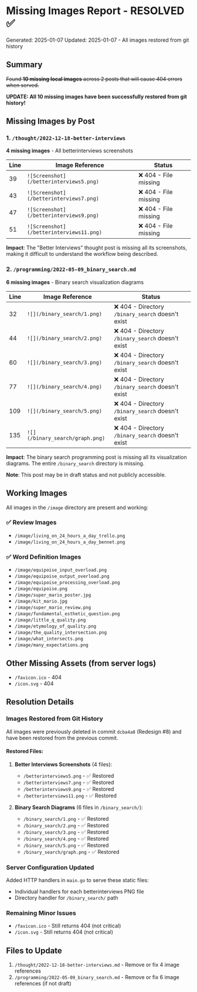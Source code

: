 # Missing Images Report - RESOLVED ✅

Generated: 2025-01-07
Updated: 2025-01-07 - All images restored from git history

## Summary
~~Found **10 missing local images** across 2 posts that will cause 404 errors when served.~~

**UPDATE: All 10 missing images have been successfully restored from git history!**

## Missing Images by Post

### 1. `/thought/2022-12-18-better-interviews`
**4 missing images** - All betterinterviews screenshots

| Line | Image Reference | Status |
|------|----------------|--------|
| 39 | `![Screenshot](/betterinterviews5.png)` | ❌ 404 - File missing |
| 43 | `![Screenshot](/betterinterviews7.png)` | ❌ 404 - File missing |
| 47 | `![Screenshot](/betterinterviews9.png)` | ❌ 404 - File missing |
| 51 | `![Screenshot](/betterinterviews11.png)` | ❌ 404 - File missing |

**Impact**: The "Better Interviews" thought post is missing all its screenshots, making it difficult to understand the workflow being described.

### 2. `/programming/2022-05-09_binary_search.md`
**6 missing images** - Binary search visualization diagrams

| Line | Image Reference | Status |
|------|----------------|--------|
| 32 | `![](/binary_search/1.png)` | ❌ 404 - Directory `/binary_search` doesn't exist |
| 44 | `![](/binary_search/2.png)` | ❌ 404 - Directory `/binary_search` doesn't exist |
| 60 | `![](/binary_search/3.png)` | ❌ 404 - Directory `/binary_search` doesn't exist |
| 77 | `![](/binary_search/4.png)` | ❌ 404 - Directory `/binary_search` doesn't exist |
| 109 | `![](/binary_search/5.png)` | ❌ 404 - Directory `/binary_search` doesn't exist |
| 135 | `![](/binary_search/graph.png)` | ❌ 404 - Directory `/binary_search` doesn't exist |

**Impact**: The binary search programming post is missing all its visualization diagrams. The entire `/binary_search` directory is missing.

**Note**: This post may be in draft status and not publicly accessible.

## Working Images

All images in the `/image` directory are present and working:

### ✅ Review Images
- `/image/living_on_24_hours_a_day_trello.png`
- `/image/living_on_24_hours_a_day_bennet.png`

### ✅ Word Definition Images  
- `/image/equipoise_input_overload.png`
- `/image/equipoise_output_overload.png`
- `/image/equipoise_processing_overload.png`
- `/image/equipoise.png`
- `/image/super_mario_poster.jpg`
- `/image/kit_mario.jpg`
- `/image/super_mario_review.png`
- `/image/fundamental_esthetic_question.png`
- `/image/little_q_quality.png`
- `/image/etymology_of_quality.png`
- `/image/the_quality_intersection.png`
- `/image/what_intersects.png`
- `/image/many_expectations.png`

## Other Missing Assets (from server logs)
- `/favicon.ico` - 404
- `/icon.svg` - 404

## Resolution Details

### Images Restored from Git History
All images were previously deleted in commit `dcba4a8` (Redesign #8) and have been restored from the previous commit.

#### Restored Files:
1. **Better Interviews Screenshots** (4 files):
   - `/betterinterviews5.png` - ✅ Restored
   - `/betterinterviews7.png` - ✅ Restored  
   - `/betterinterviews9.png` - ✅ Restored
   - `/betterinterviews11.png` - ✅ Restored

2. **Binary Search Diagrams** (6 files in `/binary_search/`):
   - `/binary_search/1.png` - ✅ Restored
   - `/binary_search/2.png` - ✅ Restored
   - `/binary_search/3.png` - ✅ Restored
   - `/binary_search/4.png` - ✅ Restored
   - `/binary_search/5.png` - ✅ Restored
   - `/binary_search/graph.png` - ✅ Restored

### Server Configuration Updated
Added HTTP handlers in `main.go` to serve these static files:
- Individual handlers for each betterinterviews PNG file
- Directory handler for `/binary_search/` path

### Remaining Minor Issues
- `/favicon.ico` - Still returns 404 (not critical)
- `/icon.svg` - Still returns 404 (not critical)

## Files to Update
1. `/thought/2022-12-18-better-interviews.md` - Remove or fix 4 image references
2. `/programming/2022-05-09_binary_search.md` - Remove or fix 6 image references (if not draft)
